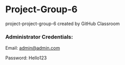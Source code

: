 # Project-Group-6
project-project-group-6 created by GitHub Classroom

### Administrator Credentials:

Email: admin@admin.com

Password: Hello123

